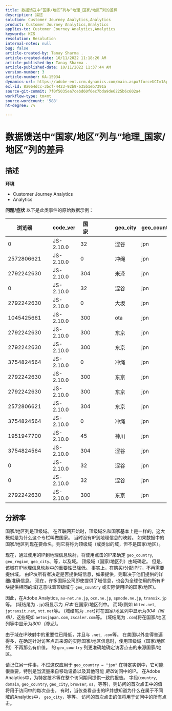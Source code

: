 ```yaml
---
title: 数据馈送中“国家/地区”列与“地理_国家/地区”列的差异
description: 描述
solution: Customer Journey Analytics,Analytics
product: Customer Journey Analytics,Analytics
applies-to: Customer Journey Analytics,Analytics
keywords: KCS
resolution: Resolution
internal-notes: null
bug: false
article-created-by: Tanay Sharma .
article-created-date: 10/11/2022 11:18:26 AM
article-published-by: Tanay Sharma .
article-published-date: 10/11/2022 11:37:44 AM
version-number: 3
article-number: KA-15934
dynamics-url: https://adobe-ent.crm.dynamics.com/main.aspx?forceUCI=1&pagetype=entityrecord&etn=knowledgearticle&id=49eac867-5649-ed11-bba2-0022480868ff
exl-id: 8a064dcc-3bcf-4423-92b9-635b1eb7391a
source-git-commit: 7f0f5035ea7cebd60f6ec7bda9de6225b6c602a4
workflow-type: tm+mt
source-wordcount: '588'
ht-degree: 7%

---
```


# 数据馈送中“国家/地区”列与“地理_国家/地区”列的差异

## 描述

<b>环境</b>
- Customer Journey Analytics
- Analytics



<b>问题/症状</b>
以下是此类事件的原始数据示例：


| 浏览器 |   | code_ver | 国家 |   |   |   | geo_city | geo_country |   |   |   |   |
| --- | --- | --- | --- | --- | --- | --- | --- | --- | --- | --- | --- | --- |
| 0 |   | JS-2.10.0 | 32 |   |   |   | 涩谷 | jpn |   |   |   |   |
| 2572806621 |   | JS-2.10.0 | 0 |   |   |   | 冲绳 | jpn |   |   |   |   |
| 2792242630 |   | JS-2.10.0 | 304 |   |   |   | 米泽 | jpn |   |   |   |   |
| 0 |   | JS-2.10.0 | 32 |   |   |   | 涩谷 | jpn |   |   |   |   |
| 2792242630 |   | JS-2.10.0 | 0 |   |   |   | 大坂 | jpn |   |   |   |   |
| 1045425661 |   | JS-2.10.0 | 300 |   |   |   | ota | jpn |   |   |   |   |
| 2792242630 |   | JS-2.10.0 | 300 |   |   |   | 东京 | jpn |   |   |   |   |
| 2792242630 |   | JS-2.10.0 | 300 |   |   |   | 东京 | jpn |   |   |   |   |
| 3754824564 |   | JS-2.10.0 | 0 |   |   |   | 冲绳 | jpn |   |   |   |   |
| 2792242630 |   | JS-2.10.0 | 300 |   |   |   | 东京 | jpn |   |   |   |   |
| 2792242630 |   | JS-2.10.0 | 300 |   |   |   | 东京 | jpn |   |   |   |   |
| 2572806621 |   | JS-2.10.0 | 304 |   |   |   | 东京 | jpn |   |   |   |   |
| 3754824564 |   | JS-2.10.0 | 0 |   |   |   | 冲绳 | jpn |   |   |   |   |
| 1951947700 |   | JS-2.10.0 | 45 |   |   |   | 神川 | jpn |   |   |   |   |
| 3754824564 |   | JS-2.10.0 | 304 |   |   |   | 涩谷 | jpn |   |   |   |   |
| 0 |   | JS-2.10.0 | 32 |   |   |   | 涩谷 | jpn |   |   |   |   |
| 0 |   | JS-2.10.0 | 32 |   |   |   | 涩谷 | jpn |   |   |   |   |
| 2792242630 |   | JS-2.10.0 | 300 |   |   |   | 东京 | jpn |   |   |   |   |





## 分辨率


国家/地区列是顶级域。 在互联网开始时，顶级域名和国家基本上是一样的，这大概就是为什么这个专栏叫做国家。 当时没有IP到地理信息的映射。 如果数据中的国家/地区列现在要命名，则它将称为顶级域（或类似的域，但不是国家/地区）。

现在，通过使用的IP到地理信息映射，将使用点击的IP来确定 `geo_country`, `geo_region`, `geo_city`、等，以及域。 顶级域（国家/地区列）由域确定。 但是，该域在IP地理信息映射中的重要性已降低。
事实上，在购买/分配IP时，不再需要提供域。 由IP块所有者决定是否提供域信息，如果提供，则取决于他们提供的详细/准确信息。 现在，许多国际公司即使提供了域信息，也会为全球使用的所有IP块提供相同的域(这意味着顶级域与 `geo_country` 或实际使用IP的国家/地区)。

因此，在Adobe Analytics, `au-net.ne.jp`, `ocn.ne.jp`, `spmode.ne.jp`, `transix.jp`等。 (域结尾为 `.jp`)将显示为 *日本* 在国家/地区列中。 而域(例如 `bbtec.net`, `jptransit.net`, `ntt.net`等。 (域结尾为 `.net`)将在国家/地区列中显示为*304（网络）*，这些域如 `aetosjapan.com`, `zscaler.com`等。 (域结尾为 `.com`)将在国家/地区列等中显示为*300（商业）*。

由于域在IP映射中的重要性已降低，并且与 `.net`, `.com`等。 在美国以外变得普遍得多，在确定针对访客点击来源的实际国家/地区信息时，使用顶级域（国家/地区列）不再那么有价值。 的 `geo_country` 列更准确地确定访客点击的来源国家/地区。

请记住另一件事，不过这仅应用于 `geo_country = "jpn"` 在特定实例中，它可能很重要，特别是当流量来自移动设备以及其他可能 *更改*&#x200B;访问中的IP。 在Adobe Analytics中，为特定技术等在整个访问期间提供一致的报告。 字段(`country`, `domain`, `geo_country`, `geo_city`, `browser`, `os`，等等)，则访问的首次点击中的值将用于访问中的每次点击。 有时，当仅查看点击的IP并想知道为什么在属于不同域的Analytics中， `geo_city`，等等。 访问的首次点击的值将用于访问中的所有点击。
